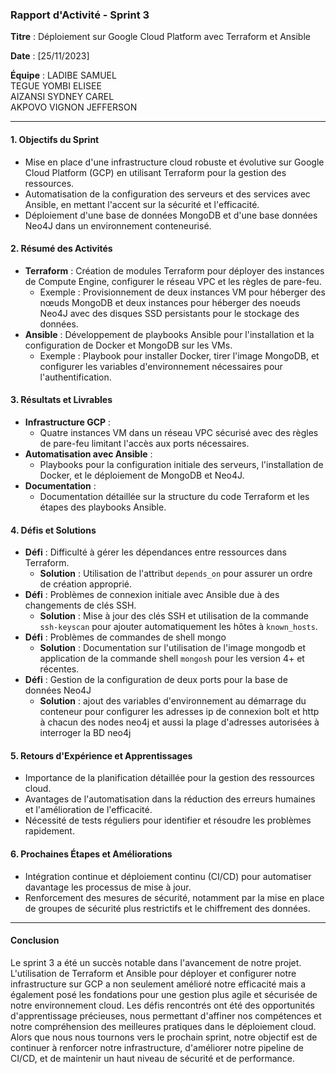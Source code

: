 ### Rapport d'Activité - Sprint 3

**Titre** : Déploiement sur Google Cloud Platform avec Terraform et Ansible

**Date** : [25/11/2023]

**Équipe** :
LADIBE SAMUEL\
  TEGUE YOMBI ELISEE\
  AIZANSI SYDNEY CAREL\
  AKPOVO VIGNON JEFFERSON

---

#### 1. Objectifs du Sprint
- Mise en place d'une infrastructure cloud robuste et évolutive sur Google Cloud Platform (GCP) en utilisant Terraform pour la gestion des ressources.
- Automatisation de la configuration des serveurs et des services avec Ansible, en mettant l'accent sur la sécurité et l'efficacité.
- Déploiement d'une base de données MongoDB et d'une base données Neo4J dans un environnement conteneurisé.

#### 2. Résumé des Activités
- **Terraform** : Création de modules Terraform pour déployer des instances de Compute Engine, configurer le réseau VPC et les règles de pare-feu. 
  - Exemple : Provisionnement de deux instances VM pour héberger des nœuds MongoDB et deux instances pour héberger des noeuds Neo4J avec des disques SSD persistants pour le stockage des données.
- **Ansible** : Développement de playbooks Ansible pour l'installation et la configuration de Docker et MongoDB sur les VMs.
  - Exemple : Playbook pour installer Docker, tirer l'image MongoDB, et configurer les variables d'environnement nécessaires pour l'authentification.

#### 3. Résultats et Livrables
- **Infrastructure GCP** :
  - Quatre instances VM dans un réseau VPC sécurisé avec des règles de pare-feu limitant l'accès aux ports nécessaires.
- **Automatisation avec Ansible** :
  - Playbooks pour la configuration initiale des serveurs, l'installation de Docker, et le déploiement de MongoDB et Neo4J.
- **Documentation** :
  - Documentation détaillée sur la structure du code Terraform et les étapes des playbooks Ansible.

#### 4. Défis et Solutions
- **Défi** : Difficulté à gérer les dépendances entre ressources dans Terraform.
  - **Solution** : Utilisation de l'attribut `depends_on` pour assurer un ordre de création approprié.
- **Défi** : Problèmes de connexion initiale avec Ansible due à des changements de clés SSH.
  - **Solution** : Mise à jour des clés SSH et utilisation de la commande `ssh-keyscan` pour ajouter automatiquement les hôtes à `known_hosts`.
- **Défi** : Problèmes de commandes de shell mongo
  - **Solution** : Documentation sur l'utilisation de l'image mongodb et application de la commande shell `mongosh` pour les version 4+ et récentes.
- **Défi** : Gestion de la configuration de deux ports pour la base de données Neo4J
  - **Solution** : ajout des variables d'environnement au démarrage du conteneur pour configurer les adresses ip de connexion bolt et http à chacun des nodes neo4j et aussi la plage d'adresses autorisées à interroger la BD neo4j  

#### 5. Retours d'Expérience et Apprentissages
- Importance de la planification détaillée pour la gestion des ressources cloud.
- Avantages de l'automatisation dans la réduction des erreurs humaines et l'amélioration de l'efficacité.
- Nécessité de tests réguliers pour identifier et résoudre les problèmes rapidement.

#### 6. Prochaines Étapes et Améliorations
- Intégration continue et déploiement continu (CI/CD) pour automatiser davantage les processus de mise à jour.
- Renforcement des mesures de sécurité, notamment par la mise en place de groupes de sécurité plus restrictifs et le chiffrement des données.

---

#### Conclusion
Le sprint 3 a été un succès notable dans l'avancement de notre projet. L'utilisation de Terraform et Ansible pour déployer et configurer notre infrastructure sur GCP a non seulement amélioré notre efficacité mais a également posé les fondations pour une gestion plus agile et sécurisée de notre environnement cloud. Les défis rencontrés ont été des opportunités d'apprentissage précieuses, nous permettant d'affiner nos compétences et notre compréhension des meilleures pratiques dans le déploiement cloud. Alors que nous nous tournons vers le prochain sprint, notre objectif est de continuer à renforcer notre infrastructure, d'améliorer notre pipeline de CI/CD, et de maintenir un haut niveau de sécurité et de performance.